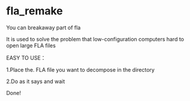 # fla_remake

You can breakaway part of fla

It is used to solve the problem that low-configuration computers hard to open large FLA files

EASY TO USE：

1.Place the. FLA file you want to decompose in the directory

2.Do as it says and wait

Done!
